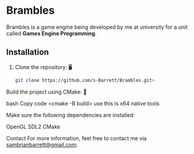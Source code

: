 # Brambles

Brambles is a game engine being developed by me at university for a unit called **Games Engine Programming**.

## Installation

1. Clone the repository: 🖥️
   ```bash
   git clone https://github.com/s-Barrett/Brambles.git>

Build the project using CMake: 🔨

bash
Copy code
<cmake -B build> use this is x64 native tools 


Make sure the following dependencies are installed:

OpenGL
SDL2
CMake

Contact
For more information, feel free to contact me via sambrianbarrett@gmail.com.
